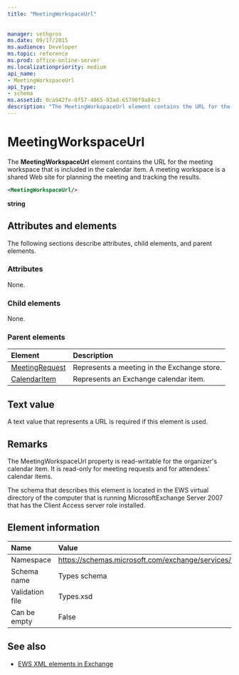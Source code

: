 ```yaml
---
title: "MeetingWorkspaceUrl"
 
 
manager: sethgros
ms.date: 09/17/2015
ms.audience: Developer
ms.topic: reference
ms.prod: office-online-server
ms.localizationpriority: medium
api_name:
- MeetingWorkspaceUrl
api_type:
- schema
ms.assetid: 0ca942fe-8f57-4065-93ad-65790f9a04c3
description: "The MeetingWorkspaceUrl element contains the URL for the meeting workspace that is included in the calendar item. A meeting workspace is a shared Web site for planning the meeting and tracking the results."
---
```


# MeetingWorkspaceUrl

The **MeetingWorkspaceUrl** element contains the URL for the meeting workspace that is included in the calendar item. A meeting workspace is a shared Web site for planning the meeting and tracking the results. 
  
```xml
<MeetingWorkspaceUrl/>
```

 **string**
## Attributes and elements

The following sections describe attributes, child elements, and parent elements.
  
### Attributes

None.
  
### Child elements

None.
  
### Parent elements

|**Element**|**Description**|
|:-----|:-----|
|[MeetingRequest](meetingrequest.md) <br/> |Represents a meeting in the Exchange store.  <br/> |
|[CalendarItem](calendaritem.md) <br/> |Represents an Exchange calendar item.  <br/> |
   
## Text value

A text value that represents a URL is required if this element is used.
  
## Remarks

The MeetingWorkspaceUrl property is read-writable for the organizer's calendar item. It is read-only for meeting requests and for attendees' calendar items.
  
The schema that describes this element is located in the EWS virtual directory of the computer that is running MicrosoftExchange Server 2007 that has the Client Access server role installed.
  
## Element information

|**Name**|**Value**|
|:-----|:-----|
|Namespace  <br/> |https://schemas.microsoft.com/exchange/services/2006/types  <br/> |
|Schema name  <br/> |Types schema  <br/> |
|Validation file  <br/> |Types.xsd  <br/> |
|Can be empty  <br/> |False  <br/> |
   
## See also



- [EWS XML elements in Exchange](ews-xml-elements-in-exchange.md)

